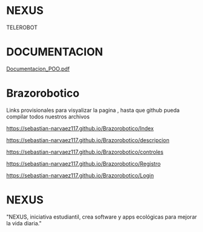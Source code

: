 # NEXUS
TELEROBOT

# DOCUMENTACION 
[Documentacion_POO.pdf](https://github.com/user-attachments/files/15742918/Documentacion_POO.pdf)

# Brazorobotico
Links provisionales para visyalizar la pagina , hasta que github pueda compilar todos nuestros archivos

https://sebastian-narvaez117.github.io/Brazorobotico/Index

https://sebastian-narvaez117.github.io/Brazorobotico/descripcion

https://sebastian-narvaez117.github.io/Brazorobotico/controles

https://sebastian-narvaez117.github.io/Brazorobotico/Registro

https://sebastian-narvaez117.github.io/Brazorobotico/Login

# NEXUS
 "NEXUS, iniciativa estudiantil, crea software y apps ecológicas para mejorar la vida diaria."

